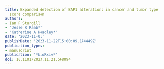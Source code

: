 ```yaml
---
title: Expanded detection of BAP1 alterations in cancer and tumor type-specific expression
  score comparison
authors:
- Ian R Sturgill
- "Jesse R Raab*"
- "Katherine A Hoadley*"
date: '2023-11-01'
publishDate: '2023-11-22T15:00:09.174449Z'
publication_types:
- manuscript
publication: '*bioRxiv*'
doi: 10.1101/2023.11.21.568094
---
```

